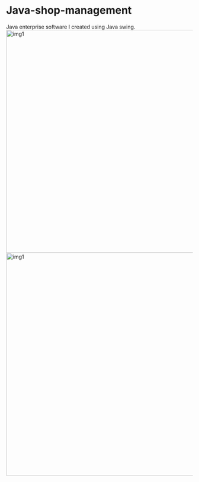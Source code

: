 # Java-shop-management

Java enterprise software I created using Java swing.
<img width="600" alt="img1" src="https://user-images.githubusercontent.com/20654098/270016625-da9be7f5-5abc-4045-b679-65d26de8c967.png">
<img width="600" alt="img1" src="https://user-images.githubusercontent.com/20654098/270016640-e4e26c83-cadd-4a93-b1be-b954eaa4ee91.png">
